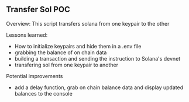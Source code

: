## Transfer Sol POC
Overview: This script transfers solana from one keypair to the other

Lessons learned:
- How to initialize keypairs and hide them in a .env file
- grabbing the balance of on chain data
- building a transaction and sending the instruction to Solana's devnet
- transfering sol from one keypair to another

Potential improvements 
- add a delay function, grab on chain balance data and display updated balances to the console
